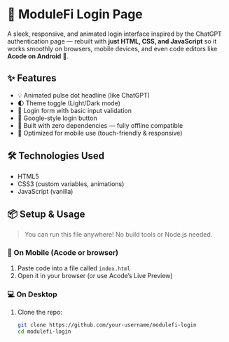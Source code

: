 # 🔐 ModuleFi Login Page

A sleek, responsive, and animated login interface inspired by the ChatGPT authentication page — rebuilt with **just HTML, CSS, and JavaScript** so it works smoothly on browsers, mobile devices, and even code editors like **Acode on Android** 📱.



## ✨ Features

- 💡 Animated pulse dot headline (like ChatGPT)
- 🌓 Theme toggle (Light/Dark mode)
- 🔐 Login form with basic input validation
- 🔗 Google-style login button
- 🎯 Built with zero dependencies — fully offline compatible
- 📱 Optimized for mobile use (touch-friendly & responsive)


## 🛠 Technologies Used

- HTML5
- CSS3 (custom variables, animations)
- JavaScript (vanilla)



## 📦 Setup & Usage

> You can run this file anywhere! No build tools or Node.js needed.

### 📱 On Mobile (Acode or browser)
1. Paste code into a file called `index.html`
2. Open it in your browser (or use Acode’s Live Preview)

### 💻 On Desktop
1. Clone the repo:
   ```bash
   git clone https://github.com/your-username/modulefi-login
   cd modulefi-login
